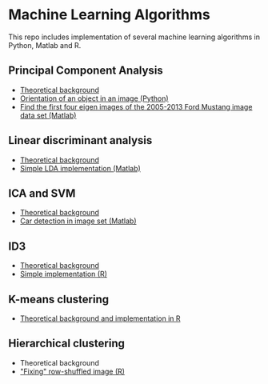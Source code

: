 # Machine Learning Algorithms
This repo includes implementation of several machine learning algorithms in Python, Matlab and R.


## Principal Component Analysis
  - [Theoretical background](https://docs.opencv.org/3.2.0/d1/dee/tutorial_introduction_to_pca.html)
  - [Orientation of an object in an image (Python)](https://github.com/Dzvezdana/machine-learning-and-data-science/tree/master/PCA/PCA-python)
  - [Find the first four eigen images of the 2005-2013 Ford Mustang image data set (Matlab)](https://github.com/Dzvezdana/machine-learning-and-data-science/tree/master/PCA/PCA-matlab)

## Linear discriminant analysis
  - [Theoretical background](https://sebastianraschka.com/Articles/2014_python_lda.html)
  - [Simple LDA implementation (Matlab)](https://github.com/Dzvezdana/machine-learning-and-data-science/tree/master/LDA)

## ICA and SVM
  - [Theoretical background](https://github.com/Dzvezdana/machine-learning-and-data-science/blob/master/ICA_and_SVM/report.pdf)
  - [Car detection in image set (Matlab)](https://github.com/Dzvezdana/machine-learning-and-data-science/tree/master/ICA_and_SVM)

## ID3
  - [Theoretical background](https://github.com/Dzvezdana/machine-learning-and-data-science/blob/master/id3/report.pdf)
  - [Simple implementation (R)](https://github.com/Dzvezdana/machine-learning-and-data-science/tree/master/id3)

## K-means clustering
  - [Theoretical background and implementation in R](https://github.com/Dzvezdana/machine-learning-and-data-science/tree/master/k-means_clustering) 

## Hierarchical clustering 
  - Theoretical background
  - ["Fixing" row-shuffled image (R)](https://github.com/Dzvezdana/machine-learning-and-data-science/blob/master/hierarchical_clustering)